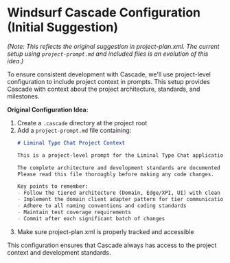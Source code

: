 # Windsurf Cascade Configuration (Initial Suggestion)

*(Note: This reflects the original suggestion in project-plan.xml. The current setup using `project-prompt.md` and included files is an evolution of this idea.)*

To ensure consistent development with Cascade, we'll use project-level configuration to include project context in prompts. This setup provides Cascade with context about the project architecture, standards, and milestones.

**Original Configuration Idea:**
1. Create a `.cascade` directory at the project root
2. Add a `project-prompt.md` file containing:
   ```markdown
   # Liminal Type Chat Project Context
   
   This is a project-level prompt for the Liminal Type Chat application.
   
   The complete architecture and development standards are documented in `project-plan.xml`.
   Please read this file thoroughly before making any code changes.
   
   Key points to remember:
   - Follow the tiered architecture (Domain, Edge/XPI, UI) with clean separation
   - Implement the domain client adapter pattern for tier communication
   - Adhere to all naming conventions and coding standards
   - Maintain test coverage requirements
   - Commit after each significant batch of changes
   ```
3. Make sure project-plan.xml is properly tracked and accessible

This configuration ensures that Cascade always has access to the project context and development standards.
